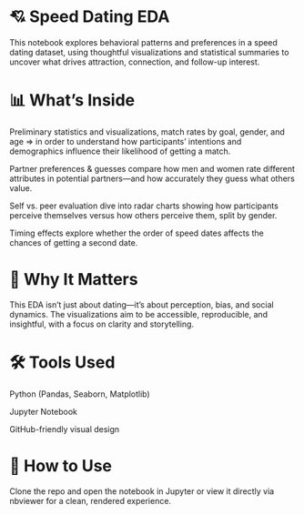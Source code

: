 # 💘 Speed Dating EDA

This notebook explores behavioral patterns and preferences in a speed dating dataset, using thoughtful visualizations and statistical summaries to uncover what drives attraction, connection, and follow-up interest.

# 📊 What’s Inside

Preliminary statistics and visualizations, match rates by goal, gender, and age => in order to understand how participants’ intentions and demographics influence their likelihood of getting a match.

Partner preferences & guesses compare how men and women rate different attributes in potential partners—and how accurately they guess what others value.

Self vs. peer evaluation dive into radar charts showing how participants perceive themselves versus how others perceive them, split by gender.

Timing effects explore whether the order of speed dates affects the chances of getting a second date.

# 🧠 Why It Matters

This EDA isn’t just about dating—it’s about perception, bias, and social dynamics. The visualizations aim to be accessible, reproducible, and insightful, with a focus on clarity and storytelling.

# 🛠️ Tools Used

Python (Pandas, Seaborn, Matplotlib)

Jupyter Notebook

GitHub-friendly visual design

# 📁 How to Use

Clone the repo and open the notebook in Jupyter or view it directly via nbviewer for a clean, rendered experience.